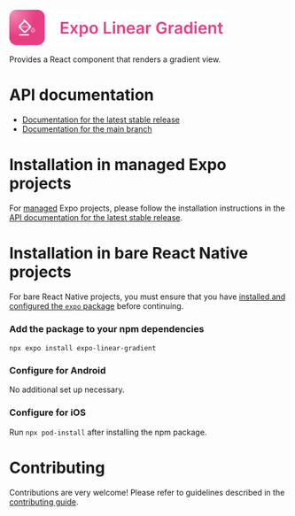 <p>
  <a href="https://docs.expo.dev/versions/latest/sdk/linear-gradient/">
    <img
      src="../../.github/resources/expo-linear-gradient.svg"
      alt="expo-linear-gradient"
      height="64" />
  </a>
</p>

Provides a React component that renders a gradient view.

# API documentation

- [Documentation for the latest stable release](https://docs.expo.dev/versions/latest/sdk/linear-gradient/)
- [Documentation for the main branch](https://docs.expo.dev/versions/unversioned/sdk/linear-gradient/)

# Installation in managed Expo projects

For [managed](https://docs.expo.dev/archive/managed-vs-bare/) Expo projects, please follow the installation instructions in the [API documentation for the latest stable release](https://docs.expo.dev/versions/latest/sdk/linear-gradient/).

# Installation in bare React Native projects

For bare React Native projects, you must ensure that you have [installed and configured the `expo` package](https://docs.expo.dev/bare/installing-expo-modules/) before continuing.

### Add the package to your npm dependencies

```
npx expo install expo-linear-gradient
```

### Configure for Android

No additional set up necessary.

### Configure for iOS

Run `npx pod-install` after installing the npm package.

# Contributing

Contributions are very welcome! Please refer to guidelines described in the [contributing guide](https://github.com/expo/expo#contributing).
